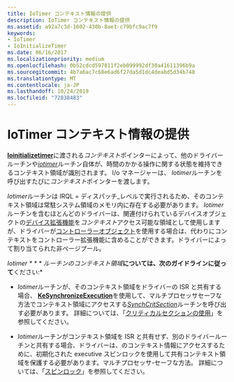 ```yaml
---
title: IoTimer コンテキスト情報の提供
description: IoTimer コンテキスト情報の提供
ms.assetid: a92a7c3d-1602-430b-8ae1-c79bfc9ac7f9
keywords:
- IoTimer
- IoInitializeTimer
ms.date: 06/16/2017
ms.localizationpriority: medium
ms.openlocfilehash: 0b52cdcd597811f2eb099992df30a41611396b9a
ms.sourcegitcommit: 4b7a6ac7c68e6ad6f27da5d1dc4deabd5d34b748
ms.translationtype: MT
ms.contentlocale: ja-JP
ms.lasthandoff: 10/24/2019
ms.locfileid: "72838483"
---
```

# <a name="providing-iotimer-context-information"></a>IoTimer コンテキスト情報の提供





[**Ioinitializetimer**](https://docs.microsoft.com/windows-hardware/drivers/ddi/wdm/nf-wdm-ioinitializetimer)に渡される*コンテキスト*ポインターによって、他のドライバールーチンや[*iotimer*](https://docs.microsoft.com/windows-hardware/drivers/ddi/wdm/nc-wdm-io_timer_routine)ルーチン自体が、時間のかかる操作に関する状態を維持できるコンテキスト領域が識別されます。 I/o マネージャーは、 *Iotimer*ルーチンを呼び出すたびに*コンテキスト*ポインターを渡します。

*Iotimer*ルーチンは IRQL = ディスパッチ\_レベルで実行されるため、そのコンテキスト領域は常駐システム領域のメモリ内に存在する必要があります。 *Iotimer*ルーチンを含むほとんどのドライバーは、関連付けられているデバイスオブジェクトの[デバイス拡張機能](device-extensions.md)を*コンテキスト*アクセス可能な領域として使用しますが、ドライバーが[コントローラーオブジェクト](using-controller-objects.md)を使用する場合は、代わりにコンテキストをコントローラー拡張機能に含めることができます。ドライバーによって割り当てられた非ページプール。

*Iotimer * * * ルーチンのコンテキスト領域***については、次のガイドラインに従って**ください:*

-   *Iotimer*ルーチンが、そのコンテキスト領域をドライバーの ISR と共有する場合、 [**KeSynchronizeExecution**](https://docs.microsoft.com/windows-hardware/drivers/ddi/wdm/nf-wdm-kesynchronizeexecution)を使用して、マルチプロセッサセーフな方法でコンテキスト領域にアクセスする[*SynchCritSection*](https://docs.microsoft.com/windows-hardware/drivers/ddi/wdm/nc-wdm-ksynchronize_routine)ルーチンを呼び出す必要があります。 詳細については、「[クリティカルセクションの使用](using-critical-sections.md)」を参照してください。

-   *Iotimer*ルーチンがコンテキスト領域を ISR と共有せず、別のドライバールーチンと共有する場合、ドライバーは、のコンテキスト情報にアクセスするために、初期化された executive スピンロックを使用して共有コンテキスト領域を保護する必要があります。マルチプロセッサ-セーフな方法。 詳細については、「[スピンロック](spin-locks.md)」を参照してください。

 

 




